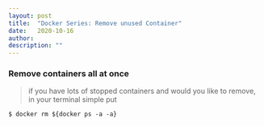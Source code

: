 ```yaml
---
layout: post 
title:  "Docker Series: Remove unused Container"
date:   2020-10-16
author: 
description: ""
---
```



### Remove containers all at once
> if you have lots of stopped containers and would you like to remove, in your terminal simple put 
````
$ docker rm ${docker ps -a -a}

````
